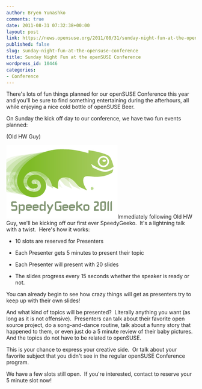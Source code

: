 ```yaml
---
author: Bryen Yunashko
comments: true
date: 2011-08-31 07:32:38+00:00
layout: post
link: https://news.opensuse.org/2011/08/31/sunday-night-fun-at-the-opensuse-conference/
published: false
slug: sunday-night-fun-at-the-opensuse-conference
title: Sunday Night Fun at the openSUSE Conference
wordpress_id: 10446
categories:
- Conference
---
```


There's lots of fun things planned for our openSUSE Conference this year and you'll be sure to find something entertaining during the afterhours, all while enjoying a nice cold bottle of openSUSE Beer.

On Sunday the kick off day to our conference, we have two fun events planned:

(Old HW Guy)

[![Speedy Geeko 2011 Logo](/wp-content/uploads/2011/08/speedy-geeko.png)](http://news.opensuse.org/?attachment_id=10448)Immediately following Old HW Guy, we'll be kicking off our first ever SpeedyGeeko.  It's a lightning talk with a twist.  Here's how it works:



	
  * 10 slots are reserved for Presenters

	
  * Each Presenter gets 5 minutes to present their topic

	
  * Each Presenter will present with 20 slides

	
  * The slides progress every 15 seconds whether the speaker is ready or not.


You can already begin to see how crazy things will get as presenters try to keep up with their own slides!

And what kind of topics will be presented?  Literally anything you want (as long as it is not offensive).  Presenters can talk about their favorite open source project, do a song-and-dance routine, talk about a funny story that happened to them, or even just do a 5 minute review of their baby pictures.  And the topics do not have to be related to openSUSE.

This is your chance to express your creative side.  Or talk about your favorite subject that you didn't see in the regular openSUSE Conference program.

We have a few slots still open.  If you're interested, contact <insert contact method> to reserve your 5 minute slot now!
